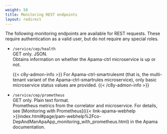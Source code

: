 ```yaml
---
weight: 50
title: Monitoring REST endpoints
layout: redirect
---
```



The following monitoring endpoints are available for REST requests. These require authentication as a valid user, but do not require any special roles.

- `/service/cep/health`  
    GET only. JSON.  
    Obtains information on whether the Apama-ctrl microservice is up or not.

    {{< c8y-admon-info >}}
  For Apama-ctrl-smartrulesmt (that is, the multi-tenant variant of the Apama-ctrl-smartrules microservice), only basic microservice status values are provided.
    {{< /c8y-admon-info >}}
- `/service/cep/prometheus`  
    GET only. Plain text format.  
    Prometheus metrics from the correlator and microservice. For details, see [Monitoring with Prometheus]({{< link-apama-webhelp >}}index.html#page/pam-webhelp%2Fco-DepAndManApaApp_monitoring_with_prometheus.html) in the Apama documentation.
